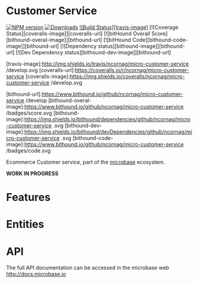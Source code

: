 # Customer Service

[![NPM version][npm-image]][npm-url] 
[![Downloads][downloads-image]][npm-url] 
[![Build Status][travis-image]][travis-url] 
[![Coverage Status][coveralls-image]][coveralls-url] 
[![bitHound Overall Score][bithound-overal-image]][bithound-url]
[![bitHound Code][bithound-code-image]][bithound-url]
[![Dependency status][bithound-image]][bithound-url] 
[![Dev Dependency status][bithound-dev-image]][bithound-url] 

[npm-url]:https://npmjs.org/package/microbase
[downloads-image]:http://img.shields.io/npm/dm/microbase.svg
[npm-image]:http://img.shields.io/npm/v/microbase.svg

[travis-url]:https://travis-ci.org/ncornag/micro-customer-service 
[travis-image]:http://img.shields.io/travis/ncornag/micro-customer-service /develop.svg
[coveralls-url]:https://coveralls.io/r/ncornag/micro-customer-service 
[coveralls-image]:https://img.shields.io/coveralls/ncornag/micro-customer-service /develop.svg

[bithound-url]:https://www.bithound.io/github/ncornag/micro-customer-service /develop
[bithound-overal-image]:https://www.bithound.io/github/ncornag/micro-customer-service /badges/score.svg
[bithound-image]:https://img.shields.io/bithound/dependencies/github/ncornag/micro-customer-service .svg
[bithound-dev-image]:https://img.shields.io/bithound/devDependencies/github/ncornag/micro-customer-service .svg
[bithound-code-image]:https://www.bithound.io/github/ncornag/micro-customer-service /badges/code.svg

Ecommerce Customer service, part of the [microbase](http://microbase.io) 
ecosystem.

**WORK IN PROGRESS**

# Features

# Entities

# API

The full API documentation can be accessed in the microbase web http://docs.microbase.io